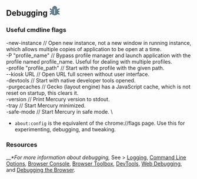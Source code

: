 ## Debugging <img src="https://github.com/Alex313031/Mercury-ToT/blob/main/logos/bug.svg" width="28">

### Useful cmdline flags
-new-instance // Open new instance, not a new window in running instance, which allows multiple copies of application to be open at a time. \
-P "profile_name" // Bypass profile manager and launch application with the profile named profile_name. Useful for dealing with multiple profiles. \
-profile "profile_path" // Start with the profile with the given path. \
--kiosk URL // Open URL full screen without user interface. \
-devtools // Start with native developer tools opened. \
-purgecaches // Gecko (layout engine) has a JavaScript cache, which is not reset on startup, this clears it. \
-version // Print Mercury version to stdout. \
-tray // Start Mercury minimized. \
-safe-mode // Start Mercury in safe mode. \

 - `about:config` is the equivalent of the chrome://flags page. Use this for experimenting, debugging, and tweaking.

### Resources
__*&#42;For more information about debugging,* See > [Logging](https://firefox-source-docs.mozilla.org/mach/logging.html), [Command Line Options](https://wiki.mozilla.org/Firefox/CommandLineOptions), [Browser Console](https://firefox-source-docs.mozilla.org/devtools-user/browser_console/index.html), [Browser Toolbox](https://firefox-source-docs.mozilla.org/devtools-user/browser_toolbox/index.html), [DevTools](https://firefox-source-docs.mozilla.org/devtools-user/index.html), [Web Debugging](https://firefox-source-docs.mozilla.org/devtools-user/about_colon_debugging/index.html), and [Debugging the Browser](https://firefox-source-docs.mozilla.org/contributing/debugging/debugging_firefox_with_gdb.html).
